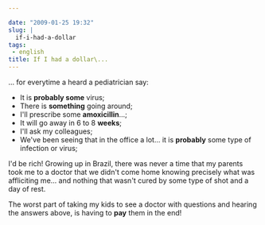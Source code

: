 ```yaml
---

date: "2009-01-25 19:32"
slug: |
  if-i-had-a-dollar
tags:
 - english
title: If I had a dollar\...
---
```


... for everytime a heard a pediatrician say:

-   It is **probably some** virus;
-   There is **something** going around;
-   I'll prescribe some **amoxicillin**...;
-   It will go away in 6 to 8 **weeks**;
-   I'll ask my colleagues;
-   We've been seeing that in the office a lot... it is **probably**
    some type of infection or virus;

I'd be rich! Growing up in Brazil, there was never a time that my
parents took me to a doctor that we didn't come home knowing precisely
what was affliciting me... and nothing that wasn't cured by some type of
shot and a day of rest.

The worst part of taking my kids to see a doctor with questions and
hearing the answers above, is having to **pay** them in the end!
